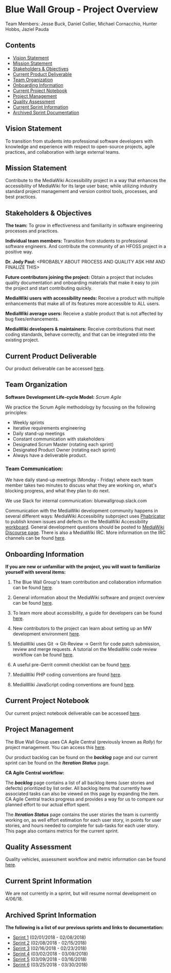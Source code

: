 # Blue Wall Group - Project Overview 
Team Members: Jesse Buck, Daniel Collier, Michael Cornacchio, Hunter Hobbs, Jaziel Pauda

## Contents  
* [Vision Statement](#vision-statement)
* [Mission Statement](#mission-statement)
* [Stakeholders & Objectives](#stakeholders--objectives)
* [Current Product Deliverable](#current-product-deliverable)
* [Team Organization](#team-organization)
* [Onboarding Information](#onboarding-information)
* [Current Project Notebook](#current-project-notebook)
* [Project Management](#project-management)
* [Quality Assessment](#quality-assessment)
* [Current Sprint Information](#current-sprint-information)
* [Archived Sprint Documentation](#archived-sprint-information)

## Vision Statement 
To transition from students into professional software developers with knowledge and experience with respect to open-source projects, agile practices, and collaboration with large external teams. 

## Mission Statement
Contribute to the MediaWiki Accessibility project in a way that enhances the accessibility of MediaWiki for its large user base; while utilizing industry standard project management and version control tools, processes, and best practices.

## Stakeholders & Objectives
**The team:** To grow in effectiveness and familiarity in software engineering processes and practices.  

**Individual team members:**  Transition from students to professional software engineers. And contribute the community of an HFOSS project in a positive way.  
  
**Dr. Jody Paul:** \<PROBABLY ABOUT PROCESS AND QUALITY ASK HIM AND FINALIZE THIS\>    

**Future contributors joining the project:** Obtain a project that includes quality documentation and onboarding materials that make it easy to join the project and start contributing quickly.  
  
**MediaWiki users with accessibility needs:** Receive a product with multiple enhancements that make all of its features more accessible to ALL users.  
  
**MediaWiki average users:** Receive a stable product that is not affected by bug fixes/enhancements.  
  
**MediaWiki developers & maintainers:** Receive contributions that meet coding standards, behave correctly, and that can be integrated into the existing project.  

## Current Product Deliverable
Our product deliverable can be accessed [here](https://github.com/Blue-Wall-Group/mediawiki/wiki/Product-Deliverable).

## Team Organization
**Software Development Life-cycle Model:** *Scrum Agile*  
  
We practice the Scrum Agile methodology by focusing on the following principles:
 
* Weekly sprints
* Iterative requirements engineering
* Daily stand-up meetings
* Constant communication with stakeholders
* Designated Scrum Master (rotating each sprint)
* Designated Product Owner (rotating each sprint)
* Always have a deliverable product.

 
### Team Communication:  

We have daily stand-up meetings (Monday - Friday) where each team member takes two minutes to discuss what they are working on, what's blocking progress, and what they plan to do next.  

We use Slack for internal communication: bluewallgroup.slack.com

Communication with the MediaWiki development community happens in several different ways: MediaWiki Accessibility subproject uses [Phabricator](https://phabricator.wikimedia.org/project/profile/171/) to publish known issues and defects on the MediaWiki Accessibility [workboard](https://phabricator.wikimedia.org/project/board/171/). General development questions should be posted to [MediaWiki Discourse page](https://discourse-mediawiki.wmflabs.org/c/ask-here). There is also a MediaWiki IRC. More information on the IRC channels can be found [here](https://www.mediawiki.org/wiki/MediaWiki_on_IRC).

## Onboarding Information

**If you are new or unfamiliar with the project, you will want to familiarize yourself with several items:**  

1. The Blue Wall Group's team contribution and collaboration information can be found [here](https://github.com/Blue-Wall-Group/mediawiki/wiki/Contribution-and-Collaboration-Guide).  

2. General information about the MediaWiki software and project overview can be found [here](https://www.mediawiki.org/wiki/Accessibility_guide_for_developers). 

3. To learn more about accessibility, a guide for developers can be found [here](https://www.mediawiki.org/wiki/Accessibility_guide_for_developers).  

4. New contributors to the project can learn about setting up an MW development environment [here](https://www.mediawiki.org/wiki/How_to_become_a_MediaWiki_hacker#Set_up_your_development_environment).  

5. MediaWiki uses Git -> Git-Review -> Gerrit for code patch submission, review and merge requests. A tutorial on the MediaWiki code review workflow can be found [here](https://www.mediawiki.org/wiki/Gerrit/Tutorial).  

6. A useful pre-Gerrit commit checklist can be found [here](https://www.mediawiki.org/wiki/Manual:Pre-commit_checklist).  

7. MediaWiki PHP coding conventions are found [here](https://www.mediawiki.org/wiki/Manual:Coding_conventions/PHP).  

8. MediaWiki JavaScript coding conventions are found [here](https://www.mediawiki.org/wiki/Manual:Coding_conventions/JavaScript).

## Current Project Notebook
Our current project notebook deliverable can be accessed [here](https://docs.google.com/document/d/1baHyOGht59idnjHXMYV0NcmQINM07uiD6Qdk35cKNlM/edit?usp=sharing).

## Project Management

The Blue Wall Group uses CA Agile Central (previously known as *Rally*) for project management. You can access this [here](https://rally1.rallydev.com).   

Our product backlog can be found on the ***backlog*** page and our current sprint can be found on the ***Iteration Status*** page. 

**CA Agile Central workflow:** 
 
The ***backlog*** page contains a list of all backlog items (user stories and defects) prioritized by list order. All backlog items that currently have associated tasks can also be viewed on this page by expanding the item. CA Agile Central tracks progress and provides a way for us to compare our planned effort to our actual effort spent.  

The ***Iteration Status*** page contains the user stories the team is currently working on, as well effort estimation for each user story, in points for user stories, and hours needed to complete for sub-tasks for each user story. This page also contains metrics for the current sprint.

## Quality Assessment

Quality vehicles, assessment workflow and metric information can be found [here](https://github.com/Blue-Wall-Group/mediawiki/wiki/Definition-of-Quality).

## Current Sprint Information

We are not currently in a sprint, but will resume normal development on 4/06/18.

## Archived Sprint Information

**The following is a list of our previous sprints and links to documentation:**  

* [Sprint 1](https://github.com/Blue-Wall-Group/mediawiki/wiki/Sprint-1-overview) (02/01/2018 - 02/08/2018)
* [Sprint 2](https://github.com/Blue-Wall-Group/mediawiki/wiki/Sprint-2-overview) (02/08/2018 - 02/15/2018)
* [Sprint 3](https://github.com/Blue-Wall-Group/mediawiki/wiki/Sprint-3-overview) (02/16/2018 - 02/23/2018)
* [Sprint 4](https://github.com/Blue-Wall-Group/mediawiki/wiki/Sprint-4-overview) (03/02/2018 - 03/09/2018)
* [Sprint 5](https://github.com/Blue-Wall-Group/mediawiki/wiki/Sprint-3-overview) (03/09/2018 - 03/16/2018)
* [Sprint 6](https://github.com/Blue-Wall-Group/mediawiki/wiki/Sprint-4-overview) (03/25/2018 - 03/30/2018)